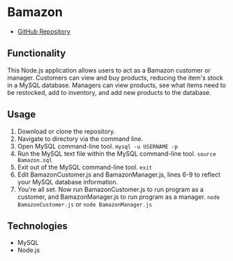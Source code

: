# Bamazon

* [GitHub Repository](https://github.com/colinmcdaniel/Bamazon)

## Functionality

This Node.js application allows users to act as a Bamazon customer or manager. Customers can view and buy products, reducing the item's stock in a MySQL database. Managers can view products, see what items need to be restocked, add to inventory, and add new products to the database.

## Usage

1. Download or clone the repository. 
2. Navigate to directory via the command line.
3. Open MySQL command-line tool.
 `
 mysql -u USERNAME -p
 `
4. Run the MySQL text file within the MySQL command-line tool.
 `
 source Bamazon.sql
 `
5. Exit out of the MySQL command-line tool.
 `
 exit
 `
6. Edit BamazonCustomer.js and BamazonManager.js, lines 6-9 to reflect your MySQL database information.
7. You're all set. Now run BamazonCustomer.js to run program as a customer, and BamazonManager.js to run program as a manager.
 `
 node BamazonCustomer.js
 `
 or
 `
 node BamazonManager.js
 `

## Technologies

* MySQL
* Node.js

